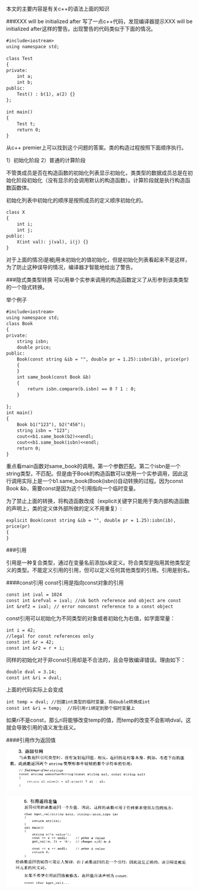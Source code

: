 本文的主要内容是有关c++的语法上面的知识

###XXX will be initialized after
写了一点c++代码，发现编译器提示XXX will be initialized after这样的警告。出现警告的代码类似于下面的情况。

```
#include<iostream>
using namespace std;

class Test
{
private:
    int a;
    int b;
public:
    Test() : b(1), a(2) {}
};

int main()
{
    Test t;
    return 0;
}
```

从c++ premier上可以找到这个问题的答案。类的构造过程按照下面顺序执行。

1）初始化阶段
2）普通的计算阶段

不管类成员是否在构造函数的初始化列表显示初始化，类类型的数据成员总是在初始化阶段初始化（没有显示的会调用默认的构造函数）。计算阶段就是执行构造函数函数体。

初始化列表中初始化的顺序是按照成员的定义顺序初始化的。

```
class X
{
	int i;
    int j;
public:
    X(int val): j(val), i(j) {}
}
```

对于上面的情况i是被j用未初始化的值初始化，但是初始化列表看起来不是这样，为了防止这种误导的情况，编译器才智能地给出了警告。


###隐式类类型转换
可以用单个实参来调用的构造函数定义了从形参到该类类型的一个隐式转换。

举个例子
```
#include<iostream>
using namespace std;
class Book
{
private:
    string isbn;
    double price;
public:
    Book(const string &ib = "", double pr = 1.25):isbn(ib), price(pr)
    {
    }
    int same_book(const Book &b)
    {
        return isbn.compare(b.isbn) == 0 ? 1 : 0;
    }

};
int main()
{
    Book b1("123"), b2("456");
    string isbn = "123";
    cout<<b1.same_book(b2)<<endl;
    cout<<b1.same_book(isbn)<<endl;
    return 0;
}
```

重点看main函数对same_book的调用。第一个参数匹配。第二个isbn是一个string类型，不匹配。但是由于Book的构造函数可以使用一个实参调用，因此这行调用实际上是一个b1.same_book(Book(isbn))自动转换的过程。因为const Book &b，需要const是因为这个引用指向一个临时变量。

为了禁止上面的转换，将构造函数改成（explicit关键字只能用于类内部构造函数的声明上，类的定义体外部所做的定义不用重复）:
```
explicit Book(const string &ib = "", double pr = 1.25):isbn(ib), price(pr)
{
}
```


###引用

引用是一种复合类型，通过在变量名前添加`&`来定义。符合类型是指用其他类型定义的类型。不能定义引用的引用，但可以定义任何其他类型的引用。引用是别名。

####const引用
const引用是指向const对象的引用

```
const int ival = 1024
const int &refval = ival; //ok both reference and object are const
int &ref2 = ival; // error nonconst reference to a const object
```

const引用可以初始化为不同类型的对象或者初始化为右值，如字面常量：
```
int i = 42;
//legal for const references only
const int &r = 42;
const int &r2 = r + i;
```
同样的初始化对于非const引用却是不合法的，且会导致编译错误。理由如下：

```
double dval = 3.14;
const int &ri = dval;
```
上面的代码实际上会变成
```
int temp = dval; //创建int类型的临时变量，将double转换成int
const int &ri = temp;  //将引用ri绑定到那个临时变量上
```

如果ri不是const，那么ri将能够改变temp的值，而temp的改变不会影响dval，这就会导致引用的语义发生歧义。

####引用作为返回值

![](img/return_ref.png)

![](img/return_ref_left.png)


